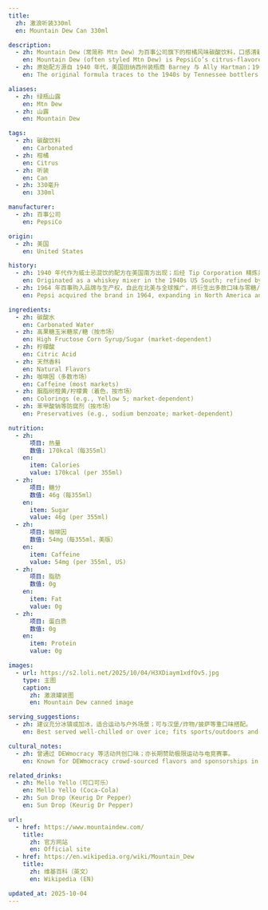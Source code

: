 ```yaml
---
title:
  zh: 激浪听装330ml
  en: Mountain Dew Can 330ml

description:
  - zh: Mountain Dew（常简称 Mtn Dew）为百事公司旗下的柑橘风味碳酸饮料，口感清新并含咖啡因（多数学术/市场版本）。
    en: Mountain Dew (often styled Mtn Dew) is PepsiCo’s citrus‑flavored carbonated soft drink, typically caffeinated with a bright, crisp taste.
  - zh: 原始配方源自 1940 年代，美国田纳西州装瓶商 Barney 与 Ally Hartman；1964 年被百事收购后扩大全球分销。
    en: The original formula traces to the 1940s by Tennessee bottlers Barney and Ally Hartman; acquired by Pepsi in 1964 and expanded widely.

aliases:
  - zh: 绿瓶山露
    en: Mtn Dew
  - zh: 山露
    en: Mountain Dew

tags:
  - zh: 碳酸饮料
    en: Carbonated
  - zh: 柑橘
    en: Citrus
  - zh: 听装
    en: Can
  - zh: 330毫升
    en: 330ml

manufacturer:
  - zh: 百事公司
    en: PepsiCo

origin:
  - zh: 美国
    en: United States

history:
  - zh: 1940 年代作为威士忌混饮的配方在美国南方出现；后经 Tip Corporation 精炼并于 1961 年推出市场。
    en: Originated as a whiskey mixer in the 1940s US South; refined by Tip Corporation and launched in 1961.
  - zh: 1964 年百事购入品牌与生产权，自此在北美与全球推广，并衍生出多款口味与零糖/能量等系列。
    en: Pepsi acquired the brand in 1964, expanding in North America and globally with many flavors and zero/energy lines.

ingredients:
  - zh: 碳酸水
    en: Carbonated Water
  - zh: 高果糖玉米糖浆/糖（按市场）
    en: High Fructose Corn Syrup/Sugar (market‑dependent)
  - zh: 柠檬酸
    en: Citric Acid
  - zh: 天然香料
    en: Natural Flavors
  - zh: 咖啡因（多数市场）
    en: Caffeine (most markets)
  - zh: 胭脂树橙黄/柠檬黄（着色，按市场）
    en: Colorings (e.g., Yellow 5; market‑dependent)
  - zh: 苯甲酸钠等防腐剂（按市场）
    en: Preservatives (e.g., sodium benzoate; market‑dependent)

nutrition:
  - zh:
      项目: 热量
      数值: 170kcal（每355ml）
    en:
      item: Calories
      value: 170kcal (per 355ml)
  - zh:
      项目: 糖分
      数值: 46g（每355ml）
    en:
      item: Sugar
      value: 46g (per 355ml)
  - zh:
      项目: 咖啡因
      数值: 54mg（每355ml，美版）
    en:
      item: Caffeine
      value: 54mg (per 355ml, US)
  - zh:
      项目: 脂肪
      数值: 0g
    en:
      item: Fat
      value: 0g
  - zh:
      项目: 蛋白质
      数值: 0g
    en:
      item: Protein
      value: 0g

images:
  - url: https://s2.loli.net/2025/10/04/H3XDiaym1xdfOv5.jpg
    type: 主图
    caption:
      zh: 激浪罐装图
      en: Mountain Dew canned image

serving_suggestions:
  - zh: 建议充分冰镇或加冰，适合运动与户外场景；可与汉堡/炸物/披萨等重口味搭配。
    en: Best served well‑chilled or over ice; fits sports/outdoors and pairs with burgers, fried foods, and pizza.

cultural_notes:
  - zh: 曾通过 DEWmocracy 等活动共创口味；亦长期赞助极限运动与电竞赛事。
    en: Known for DEWmocracy crowd‑sourced flavors and sponsorships in action sports and gaming.

related_drinks:
  - zh: Mello Yello（可口可乐）
    en: Mello Yello (Coca‑Cola)
  - zh: Sun Drop（Keurig Dr Pepper）
    en: Sun Drop (Keurig Dr Pepper)

url:
  - href: https://www.mountaindew.com/
    title:
      zh: 官方网站
      en: Official site
  - href: https://en.wikipedia.org/wiki/Mountain_Dew
    title:
      zh: 维基百科（英文）
      en: Wikipedia (EN)

updated_at: 2025-10-04
---
```


